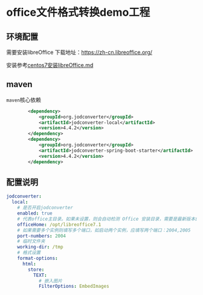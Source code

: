 # office文件格式转换demo工程

## 环境配置

需要安装libreOffice 下载地址：https://zh-cn.libreoffice.org/

安装参考[centos7安装libreOffice.md](centos7安装libreOffice.md)

## maven
`maven`核心依赖
```xml
        <dependency>
            <groupId>org.jodconverter</groupId>
            <artifactId>jodconverter-local</artifactId>
            <version>4.4.2</version>
        </dependency>
        <dependency>
            <groupId>org.jodconverter</groupId>
            <artifactId>jodconverter-spring-boot-starter</artifactId>
            <version>4.4.2</version>
        </dependency>
```
## 配置说明
```yml
jodconverter:
  local:
    # 是否开启jodconverter
    enabled: true
    # 代表office主目录。如果未设置，则会自动检测 Office 安装目录，需要是最新版本的 LibreOffice。
    officeHome: /opt/libreoffice7.1
    # 如果需要多个实例则填写多个端口，如启动两个实例，应填写两个端口：2004,2005
    port-numbers: 2004
    # 临时文件夹
    working-dir: /tmp
    # 格式设置
    format-options:
      html:
        store:
          TEXT:
            # 嵌入图片
            FilterOptions: EmbedImages
```
